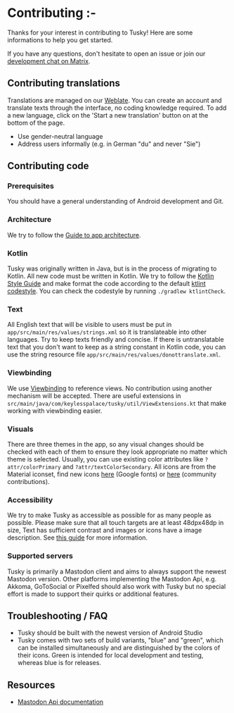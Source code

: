 # Contributing :-

Thanks for your interest in contributing to Tusky! Here are some informations to help you get started.

If you have any questions, don't hesitate to open an issue or join our [development chat on Matrix](https://riot.im/app/#/room/#Tusky:matrix.org).

## Contributing translations

Translations are managed on our [Weblate](https://weblate.tusky.app/projects/tusky/tusky/). You can create an account and translate texts through the interface, no coding knowledge required.
To add a new language, click on the 'Start a new translation' button on at the bottom of the page.

- Use gender-neutral language
- Address users informally (e.g. in German "du" and never "Sie")

## Contributing code

### Prerequisites
You should have a general understanding of Android development and Git. 

### Architecture
We try to follow the [Guide to app architecture](https://developer.android.com/topic/architecture).

### Kotlin
Tusky was originally written in Java, but is in the process of migrating to Kotlin. All new code must be written in Kotlin.
We try to follow the [Kotlin Style Guide](https://developer.android.com/kotlin/style-guide) and make format the code according to the default [ktlint codestyle](https://github.com/pinterest/ktlint).
You can check the codestyle by running `./gradlew ktlintCheck`.

### Text
All English text that will be visible to users must be put in `app/src/main/res/values/strings.xml` so it is translateable into other languages.
Try to keep texts friendly and concise.
If there is untranslatable text that you don't want to keep as a string constant in Kotlin code, you can use the string resource file `app/src/main/res/values/donottranslate.xml`.

### Viewbinding
We use [Viewbinding](https://developer.android.com/topic/libraries/view-binding) to reference views. No contribution using another mechanism will be accepted.
There are useful extensions in `src/main/java/com/keylesspalace/tusky/util/ViewExtensions.kt` that make working with viewbinding easier.

### Visuals
There are three themes in the app, so any visual changes should be checked with each of them to ensure they look appropriate no matter which theme is selected. Usually, you can use existing color attributes like `?attr/colorPrimary` and `?attr/textColorSecondary`.
All icons are from the Material iconset, find new icons [here](https://fonts.google.com/icons) (Google fonts) or [here](https://fonts.google.com/icons) (community contributions).

### Accessibility
We try to make Tusky as accessible as possible for as many people as possible. Please make sure that all touch targets are at least 48dpx48dp in size, Text has sufficient contrast and images or icons have a image description. See [this guide](https://developer.android.com/guide/topics/ui/accessibility/apps) for more information.

### Supported servers
Tusky is primarily a Mastodon client and aims to always support the newest Mastodon version. Other platforms implementing the Mastodon Api, e.g. Akkoma, GoToSocial or Pixelfed should also work with Tusky but no special effort is made to support their quirks or additional features.

## Troubleshooting / FAQ

- Tusky should be built with the newest version of Android Studio
- Tusky comes with two sets of build variants, "blue" and "green", which can be installed simultaneously and are distinguished by the colors of their icons. Green is intended for local development and testing, whereas blue is for releases.

## Resources
- [Mastodon Api documentation](https://docs.joinmastodon.org/api/)
